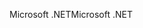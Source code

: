 <span data-ttu-id="d852b-101">Microsoft .NET</span><span class="sxs-lookup"><span data-stu-id="d852b-101">Microsoft .NET</span></span>
